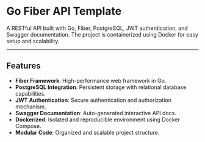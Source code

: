 # Go Fiber API Template

A RESTful API built with Go, Fiber, PostgreSQL, JWT authentication, and Swagger documentation. The project is containerized using Docker for easy setup and scalability.

---

## Features
- **Fiber Framework**: High-performance web framework in Go.
- **PostgreSQL Integration**: Persistent storage with relational database capabilities.
- **JWT Authentication**: Secure authentication and authorization mechanism.
- **Swagger Documentation**: Auto-generated interactive API docs.
- **Dockerized**: Isolated and reproducible environment using Docker Compose.
- **Modular Code**: Organized and scalable project structure.
